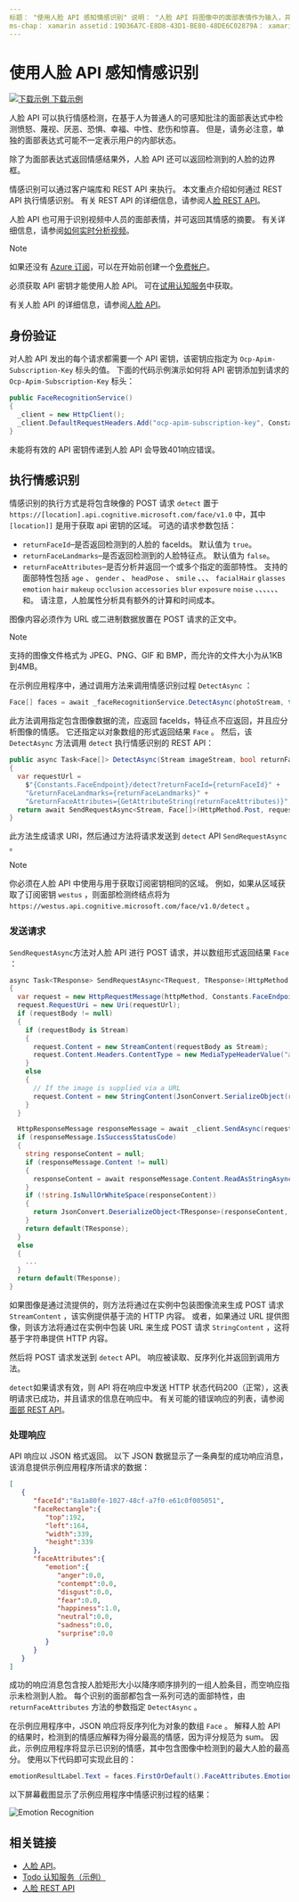 ```yaml
---
标题： "使用人脸 API 感知情感识别" 说明： "人脸 API 将图像中的面部表情作为输入，并返回数据，这些数据包括图像中每个人脸的一组情感的置信度级别。 本文介绍如何使用人脸 API 来识别情感，对 Xamarin.Forms 应用程序进行评级。
ms-chap： xamarin assetid：19D36A7C-E8D8-43D1-BE80-48DE6C02879A： xamarin 窗体作者： davidbritch： dabritch ms. 日期：05/10/2018 非 loc： [ Xamarin.Forms ， Xamarin.Essentials ]
---
```


# <a name="perceived-emotion-recognition-using-the-face-api"></a>使用人脸 API 感知情感识别

[![下载示例](~/media/shared/download.png) 下载示例](https://docs.microsoft.com/samples/xamarin/xamarin-forms-samples/webservices-todocognitiveservices)

人脸 API 可以执行情感检测，在基于人为普通人的可感知批注的面部表达式中检测愤怒、蔑视、厌恶、恐惧、幸福、中性、悲伤和惊喜。 但是，请务必注意，单独的面部表达式可能不一定表示用户的内部状态。

除了为面部表达式返回情感结果外，人脸 API 还可以返回检测到的人脸的边界框。

情感识别可以通过客户端库和 REST API 来执行。 本文重点介绍如何通过 REST API 执行情感识别。 有关 REST API 的详细信息，请参阅人[脸 REST API](https://westus.dev.cognitive.microsoft.com/docs/services/563879b61984550e40cbbe8d/operations/563879b61984550f30395236)。

人脸 API 也可用于识别视频中人员的面部表情，并可返回其情感的摘要。 有关详细信息，请参阅[如何实时分析视频](/azure/cognitive-services/face/face-api-how-to-topics/howtoanalyzevideo_face/)。

> [!NOTE]
> 如果还没有 [Azure 订阅](/azure/guides/developer/azure-developer-guide#understanding-accounts-subscriptions-and-billing)，可以在开始前创建一个[免费帐户](https://aka.ms/azfree-docs-mobileapps)。

必须获取 API 密钥才能使用人脸 API。 可在[试用认知服务](https://azure.microsoft.com/try/cognitive-services/?api=face-api)中获取。

有关人脸 API 的详细信息，请参阅[人脸 API](/azure/cognitive-services/face/overview/)。

## <a name="authentication"></a>身份验证

对人脸 API 发出的每个请求都需要一个 API 密钥，该密钥应指定为 `Ocp-Apim-Subscription-Key` 标头的值。 下面的代码示例演示如何将 API 密钥添加到请求的 `Ocp-Apim-Subscription-Key` 标头：

```csharp
public FaceRecognitionService()
{
  _client = new HttpClient();
  _client.DefaultRequestHeaders.Add("ocp-apim-subscription-key", Constants.FaceApiKey);
}
```

未能将有效的 API 密钥传递到人脸 API 会导致401响应错误。

## <a name="perform-emotion-recognition"></a>执行情感识别

情感识别的执行方式是将包含映像的 POST 请求 `detect` 置于 `https://[location].api.cognitive.microsoft.com/face/v1.0` 中，其中 `[location]]` 是用于获取 api 密钥的区域。 可选的请求参数包括：

- `returnFaceId`–是否返回检测到的人脸的 faceIds。 默认值为 `true`。
- `returnFaceLandmarks`–是否返回检测到的人脸特征点。 默认值为 `false`。
- `returnFaceAttributes`–是否分析并返回一个或多个指定的面部特性。 支持的面部特性包括 `age` 、 `gender` 、 `headPose` 、 `smile` 、、、 `facialHair` `glasses` `emotion` `hair` `makeup` `occlusion` `accessories` `blur` `exposure` `noise` 、、、、、、和。 请注意，人脸属性分析具有额外的计算和时间成本。

图像内容必须作为 URL 或二进制数据放置在 POST 请求的正文中。

> [!NOTE]
> 支持的图像文件格式为 JPEG、PNG、GIF 和 BMP，而允许的文件大小为从1KB 到4MB。

在示例应用程序中，通过调用方法来调用情感识别过程 `DetectAsync` ：

```csharp
Face[] faces = await _faceRecognitionService.DetectAsync(photoStream, true, false, new FaceAttributeType[] { FaceAttributeType.Emotion });
```

此方法调用指定包含图像数据的流，应返回 faceIds，特征点不应返回，并且应分析图像的情感。 它还指定以对象数组的形式返回结果 `Face` 。 然后，该 `DetectAsync` 方法调用 `detect` 执行情感识别的 REST API：

```csharp
public async Task<Face[]> DetectAsync(Stream imageStream, bool returnFaceId, bool returnFaceLandmarks, IEnumerable<FaceAttributeType> returnFaceAttributes)
{
  var requestUrl =
    $"{Constants.FaceEndpoint}/detect?returnFaceId={returnFaceId}" +
    "&returnFaceLandmarks={returnFaceLandmarks}" +
    "&returnFaceAttributes={GetAttributeString(returnFaceAttributes)}";
  return await SendRequestAsync<Stream, Face[]>(HttpMethod.Post, requestUrl, imageStream);
}
```

此方法生成请求 URI，然后通过方法将请求发送到 `detect` API `SendRequestAsync` 。

> [!NOTE]
> 你必须在人脸 API 中使用与用于获取订阅密钥相同的区域。 例如，如果从区域获取了订阅密钥 `westus` ，则面部检测终结点将为 `https://westus.api.cognitive.microsoft.com/face/v1.0/detect` 。

### <a name="send-the-request"></a>发送请求

`SendRequestAsync`方法对人脸 API 进行 POST 请求，并以数组形式返回结果 `Face` ：

```csharp
async Task<TResponse> SendRequestAsync<TRequest, TResponse>(HttpMethod httpMethod, string requestUrl, TRequest requestBody)
{
  var request = new HttpRequestMessage(httpMethod, Constants.FaceEndpoint);
  request.RequestUri = new Uri(requestUrl);
  if (requestBody != null)
  {
    if (requestBody is Stream)
    {
      request.Content = new StreamContent(requestBody as Stream);
      request.Content.Headers.ContentType = new MediaTypeHeaderValue("application/octet-stream");
    }
    else
    {
      // If the image is supplied via a URL
      request.Content = new StringContent(JsonConvert.SerializeObject(requestBody, s_settings), Encoding.UTF8, "application/json");
    }
  }

  HttpResponseMessage responseMessage = await _client.SendAsync(request);
  if (responseMessage.IsSuccessStatusCode)
  {
    string responseContent = null;
    if (responseMessage.Content != null)
    {
      responseContent = await responseMessage.Content.ReadAsStringAsync();
    }
    if (!string.IsNullOrWhiteSpace(responseContent))
    {
      return JsonConvert.DeserializeObject<TResponse>(responseContent, s_settings);
    }
    return default(TResponse);
  }
  else
  {
    ...
  }
  return default(TResponse);
}
```

如果图像是通过流提供的，则方法将通过在实例中包装图像流来生成 POST 请求 `StreamContent` ，该实例提供基于流的 HTTP 内容。 或者，如果通过 URL 提供图像，则该方法将通过在实例中包装 URL 来生成 POST 请求 `StringContent` ，这将基于字符串提供 HTTP 内容。

然后将 POST 请求发送到 `detect` API。 响应被读取、反序列化并返回到调用方法。

`detect`如果请求有效，则 API 将在响应中发送 HTTP 状态代码200（正常），这表明请求已成功，并且请求的信息在响应中。 有关可能的错误响应的列表，请参阅[面部 REST API](https://westus.dev.cognitive.microsoft.com/docs/services/563879b61984550e40cbbe8d/operations/563879b61984550f30395236)。

### <a name="process-the-response"></a>处理响应

API 响应以 JSON 格式返回。 以下 JSON 数据显示了一条典型的成功响应消息，该消息提供示例应用程序所请求的数据：

```json
[  
   {  
      "faceId":"8a1a80fe-1027-48cf-a7f0-e61c0f005051",
      "faceRectangle":{  
         "top":192,
         "left":164,
         "width":339,
         "height":339
      },
      "faceAttributes":{  
         "emotion":{  
            "anger":0.0,
            "contempt":0.0,
            "disgust":0.0,
            "fear":0.0,
            "happiness":1.0,
            "neutral":0.0,
            "sadness":0.0,
            "surprise":0.0
         }
      }
   }
]
```

成功的响应消息包含按人脸矩形大小以降序顺序排列的一组人脸条目，而空响应指示未检测到人脸。 每个识别的面部都包含一系列可选的面部特性，由 `returnFaceAttributes` 方法的参数指定 `DetectAsync` 。

在示例应用程序中，JSON 响应将反序列化为对象的数组 `Face` 。 解释人脸 API 的结果时，检测到的情感应解释为得分最高的情感，因为评分规范为 sum。 因此，示例应用程序将显示已识别的情感，其中包含图像中检测到的最大人脸的最高分。 使用以下代码即可实现此目的：

```csharp
emotionResultLabel.Text = faces.FirstOrDefault().FaceAttributes.Emotion.ToRankedList().FirstOrDefault().Key;
```

以下屏幕截图显示了示例应用程序中情感识别过程的结果：

![](emotion-recognition-images/emotion-recognition.png "Emotion Recognition")

## <a name="related-links"></a>相关链接

- [人脸 API](/azure/cognitive-services/face/overview/)。
- [Todo 认知服务（示例）](https://docs.microsoft.com/samples/xamarin/xamarin-forms-samples/webservices-todocognitiveservices)
- [人脸 REST API](https://westus.dev.cognitive.microsoft.com/docs/services/563879b61984550e40cbbe8d/operations/563879b61984550f30395236)
